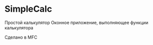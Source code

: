 # SimpleCalc
Простой калькулятор
Оконное приложение, выполняющее функции калькулятора

Сделано в MFC
